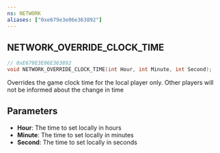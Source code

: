 ```yaml
---
ns: NETWORK
aliases: ["0xe679e3e06e363892"]
---
```

## NETWORK_OVERRIDE_CLOCK_TIME

```c
// 0xE679E3E06E363892
void NETWORK_OVERRIDE_CLOCK_TIME(int Hour, int Minute, int Second);
```

Overrides the game clock time for the local player only. Other players will not be informed about the change in time


## Parameters
* **Hour**: The time to set locally in hours
* **Minute**: The time to set locally in minutes
* **Second**: The time to set locally in seconds
